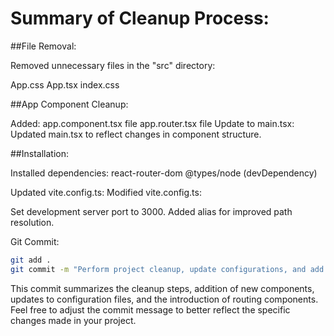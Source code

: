 # Summary of Cleanup Process:

##File Removal:

Removed unnecessary files in the "src" directory:

App.css
App.tsx
index.css

##App Component Cleanup:

Added:
app.component.tsx file
app.router.tsx file
Update to main.tsx:
Updated main.tsx to reflect changes in component structure.

##Installation:

Installed dependencies:
react-router-dom
@types/node (devDependency)

Updated vite.config.ts:
Modified vite.config.ts:

Set development server port to 3000.
Added alias for improved path resolution.

Git Commit:

```bash
git add .
git commit -m "Perform project cleanup, update configurations, and add routing components"
```

This commit summarizes the cleanup steps, addition of new components, updates to configuration files, and the introduction of routing components. Feel free to adjust the commit message to better reflect the specific changes made in your project.

